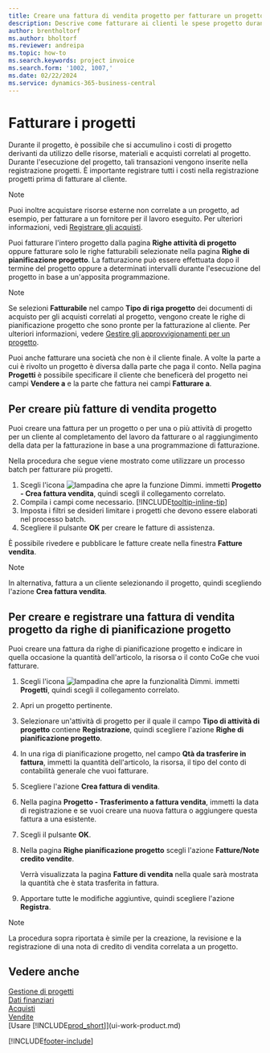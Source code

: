 ```yaml
---
title: Creare una fattura di vendita progetto per fatturare un progetto
description: Descrive come fatturare ai clienti le spese progetto durante lo svolgimento di un progetto e l'accumulo dei costi.
author: brentholtorf
ms.author: bholtorf
ms.reviewer: andreipa
ms.topic: how-to
ms.search.keywords: project invoice
ms.search.form: '1002, 1007,'
ms.date: 02/22/2024
ms.service: dynamics-365-business-central
---
```

# Fatturare i progetti

Durante il progetto, è possibile che si accumulino i costi di progetto derivanti da utilizzo delle risorse, materiali e acquisti correlati al progetto. Durante l'esecuzione del progetto, tali transazioni vengono inserite nella registrazione progetti. È importante registrare tutti i costi nella registrazione progetti prima di fatturare al cliente.

> [!NOTE]
> Puoi inoltre acquistare risorse esterne non correlate a un progetto, ad esempio, per fatturare a un fornitore per il lavoro eseguito. Per ulteriori informazioni, vedi [Registrare gli acquisti](purchasing-how-record-purchases.md).

Puoi fatturare l'intero progetto dalla pagina **Righe attività di progetto** oppure fatturare solo le righe fatturabili selezionate nella pagina **Righe di pianificazione progetto**. La fatturazione può essere effettuata dopo il termine del progetto oppure a determinati intervalli durante l'esecuzione del progetto in base a un'apposita programmazione.

> [!NOTE]  
> Se selezioni **Fatturabile** nel campo **Tipo di riga progetto** dei documenti di acquisto per gli acquisti correlati al progetto, vengono create le righe di pianificazione progetto che sono pronte per la fatturazione al cliente. Per ulteriori informazioni, vedere [Gestire gli approvvigionamenti per un progetto](projects-how-manage-project-supplies.md).

Puoi anche fatturare una società che non è il cliente finale. A volte la parte a cui è rivolto un progetto è diversa dalla parte che paga il conto. Nella pagina **Progetti** è possibile specificare il cliente che beneficerà del progetto nei campi **Vendere a** e la parte che fattura nei campi **Fatturare a**.

## Per creare più fatture di vendita progetto

Puoi creare una fattura per un progetto o per una o più attività di progetto per un cliente al completamento del lavoro da fatturare o al raggiungimento della data per la fatturazione in base a una programmazione di fatturazione.

Nella procedura che segue viene mostrato come utilizzare un processo batch per fatturare più progetti.  

1. Scegli l'icona ![lampadina che apre la funzione Dimmi.](media/ui-search/search_small.png "Informazioni sull'operazione che si desidera eseguire") immetti **Progetto - Crea fattura vendita**, quindi scegli il collegamento correlato.  
2. Compila i campi come necessario. [!INCLUDE[tooltip-inline-tip](includes/tooltip-inline-tip_md.md)]
3. Imposta i filtri se desideri limitare i progetti che devono essere elaborati nel processo batch.
4. Scegliere il pulsante **OK** per creare le fatture di assistenza.  

È possibile rivedere e pubblicare le fatture create nella finestra **Fatture vendita**.

> [!NOTE]
> In alternativa, fattura a un cliente selezionando il progetto, quindi scegliendo l'azione **Crea fattura vendita**. 

## Per creare e registrare una fattura di vendita progetto da righe di pianificazione progetto

Puoi creare una fattura da righe di pianificazione progetto e indicare in quella occasione la quantità dell'articolo, la risorsa o il conto CoGe che vuoi fatturare.

1. Scegli l'icona ![lampadina che apre la funzionalità Dimmi.](media/ui-search/search_small.png "Dimmi cosa vuoi fare") immetti **Progetti**, quindi scegli il collegamento correlato.
2. Apri un progetto pertinente.
3. Selezionare un'attività di progetto per il quale il campo **Tipo di attività di progetto** contiene **Registrazione**, quindi scegliere l'azione **Righe di pianificazione progetto**.  
4. In una riga di pianificazione progetto, nel campo **Qtà da trasferire in fattura**, immetti la quantità dell'articolo, la risorsa, il tipo del conto di contabilità generale che vuoi fatturare.  
5. Scegliere l'azione **Crea fattura di vendita**.
6. Nella pagina **Progetto - Trasferimento a fattura vendita**, immetti la data di registrazione e se vuoi creare una nuova fattura o aggiungere questa fattura a una esistente.
7. Scegli il pulsante **OK**.  
8. Nella pagina **Righe pianificazione progetto** scegli l'azione **Fatture/Note credito vendite**.

    Verrà visualizzata la pagina **Fatture di vendita** nella quale sarà mostrata la quantità che è stata trasferita in fattura.
9. Apportare tutte le modifiche aggiuntive, quindi scegliere l'azione **Registra**.

> [!NOTE]  
> La procedura sopra riportata è simile per la creazione, la revisione e la registrazione di una nota di credito di vendita correlata a un progetto.

## Vedere anche

[Gestione di progetti](projects-manage-projects.md)  
[Dati finanziari](finance.md)  
[Acquisti](purchasing-manage-purchasing.md)  
[Vendite](sales-manage-sales.md)  
[Usare [!INCLUDE[prod_short](includes/prod_short.md)]](ui-work-product.md)  

[!INCLUDE[footer-include](includes/footer-banner.md)]
